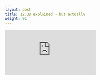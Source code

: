```yaml
---
layout: post
title: 12.38 explained - but actually
weight: 91
---
```


<iframe style="max-width: 560px;" src="https://www.youtube.com/embed/LYRZ7XuMyYE" frameborder="0" allow="accelerometer; autoplay; clipboard-write; encrypted-media; gyroscope; picture-in-picture" allowfullscreen></iframe>

